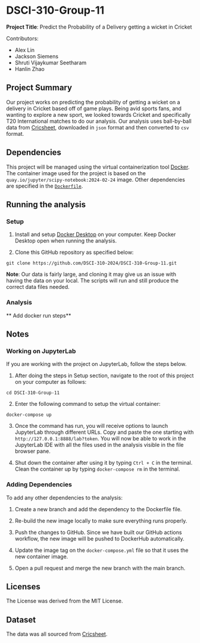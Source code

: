 # DSCI-310-Group-11
**Project Title**: Predict the Probability of a Delivery getting a wicket in Cricket

Contributors: 

- Alex Lin
- Jackson Siemens
- Shruti Vijaykumar Seetharam
- Hanlin Zhao

## Project Summary

Our project works on predicting the probability of getting a wicket on a delivery in Cricket based off of game plays. Being avid sports fans, and wanting to explore a new sport, we looked towards Cricket and specifically T20 International matches to do our analysis. Our analysis uses ball-by-ball data from [Cricsheet](https://cricsheet.org/), downloaded in `json` format and then converted to `csv` format. 

## Dependencies

This project will be managed using the virtual containerization tool [Docker](https://www.docker.com/). The container image used for the project is based on the `quay.io/jupyter/scipy-notebook:2024-02-24` image. Other dependencies are specified in the [`Dockerfile`](https://github.com/DSCI-310-2024/DSCI-310-Group-11-Cricket-Analysis/blob/main/Dockerfile). 

## Running the analysis

### Setup

1. Install and setup [Docker Desktop](https://www.docker.com/) on your computer. Keep Docker Desktop open when running the analysis.
  
2. Clone this GitHub repository as specified below:

 `git clone https://github.com/DSCI-310-2024/DSCI-310-Group-11.git` 

**Note**: Our data is fairly large, and cloning it may give us an issue with having the data on your local. The scripts will run and still produce the correct data files needed.

### Analysis 

** Add docker run steps**

## Notes

### Working on JupyterLab

If you are working with the project on JupyterLab, follow the steps below. 

1. After doing the steps in Setup section, navigate to the root of this project on your computer as follows:

`cd DSCI-310-Group-11`

2. Enter the following command to setup the virtual container:

`docker-compose up`

3. Once the command has run, you will receive options to launch JupyterLab through different URLs. Copy and paste the one starting with ` http://127.0.0.1:8888/lab?token`. You will now be able to work in the JupyterLab IDE with all the files used in the analysis visible in the file browser pane.

4. Shut down the container after using it by typing `Ctrl + C` in the terminal.  Clean the container up by typing `docker-compose rm` in the terminal.

### Adding Dependencies

To add any other dependencies to the analysis: 

1. Create a new branch and add the dependency to the Dockerfile file.

2. Re-build the new image locally to make sure everything runs properly.
3. Push the changes to GitHub. Since we have built our GitHub actions workflow, the new image will be pushed to DockerHub automatically.
4. Update the image tag on the `docker-compose.yml` file so that it uses the new container image.
5. Open a pull request and merge the new branch with the main branch.


## Licenses
The License was derived from the MIT License.

## Dataset
The data was all sourced from [Cricsheet](https://cricsheet.org/).
